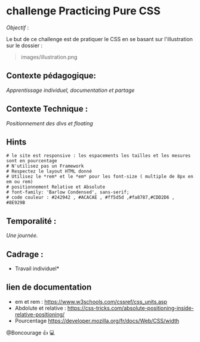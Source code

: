 # challenge Practicing Pure CSS 

*Objectif* :

Le but de ce challenge est de pratiquer le CSS en se basant sur l'illustration sur le dossier : 

> images/illustration.png

## Contexte pédagogique: 

*Apprentissage individuel, documentation et partage*

## Contexte Technique : 

*Positionnement des divs et floating*


## Hints
```
# le site est responsive : les espacements les tailles et les mesures sont en pourcentage 
# N'utilisez pas un Framework 
# Respectez le layout HTML donné
# Utilisez le *rem* et le *em* pour les font-size ( multiple de 8px en em ou rem) 
# positionnement Relative et Absolute 
# font-family: 'Barlow Condensed', sans-serif;
# code couleur : #242942 , #ACACAE , #ff5d5d ,#fa8787,#CDD2D6 , #8E929B
```

## Temporalité : 

*Une journée.*

## Cadrage : 

* Travail individuel*

## lien de documentation 

- em et rem : https://www.w3schools.com/cssref/css_units.asp
- Abdolute et relative : https://css-tricks.com/absolute-positioning-inside-relative-positioning/
- Pourcentage https://developer.mozilla.org/fr/docs/Web/CSS/width

@Boncourage :thumbsup: :computer:



